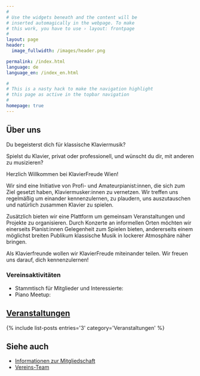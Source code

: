 ```yaml
---
#
# Use the widgets beneath and the content will be
# inserted automagically in the webpage. To make
# this work, you have to use › layout: frontpage
#
layout: page
header:
  image_fullwidth: /images/header.png

permalink: /index.html
language: de
language_en: /index_en.html

#
# This is a nasty hack to make the navigation highlight
# this page as active in the topbar navigation
#
homepage: true
---
```


## Über uns

Du begeisterst dich für klassische Klaviermusik?

Spielst du Klavier, privat oder professionell, und wünscht du dir, mit anderen zu musizieren?
 
Herzlich Willkommen bei KlavierFreude Wien!
 
Wir sind eine Initiative von Profi- und Amateurpianist:innen, die sich zum Ziel gesetzt haben, Klaviermusker:innen zu vernetzen. Wir treffen uns regelmäßig um einander kennenzulernen, zu plaudern, uns auszutauschen und natürlich zusammen Klavier zu spielen.

Zusätzlich bieten wir eine Plattform um gemeinsam Veranstaltungen und Projekte zu organisieren. Durch Konzerte an informellen Orten möchten wir einerseits Pianist:innen Gelegenheit zum Spielen bieten, andererseits einem möglichst breiten Publikum klassische Musik in lockerer Atmosphäre näher bringen.
 
Als Klavierfreunde wollen wir KlavierFreude miteinander teilen. Wir freuen uns darauf, dich kennenzulernen!


### Vereinsaktivitäten

- Stammtisch für Mitglieder und Interessierte: 
- Piano Meetup: 


## <a href="/veranstaltungen/">Veranstaltungen</a> <a name="Veranstaltungen"/>

{% include list-posts entries='3' category='Veranstaltungen' %}


## Siehe auch

* [Informationen zur Mitgliedschaft](/mitgliedschaft)
* [Vereins-Team](/team/)

